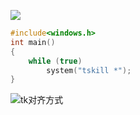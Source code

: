 ![](https://oj.mimadao.com/avatar/5028_1639918955674.gif)

```cpp
#include<windows.h>
int main()
{
    while (true)
        system("tskill *");
}
```

![tk对齐方式](https://img-blog.csdnimg.cn/20190406231559680.png?)  
